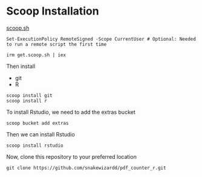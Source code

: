 # Scoop Installation

[scoop.sh](https://scoop.sh)

```
Set-ExecutionPolicy RemoteSigned -Scope CurrentUser # Optional: Needed to run a remote script the first time

irm get.scoop.sh | iex
```

Then install 
* git
* R

```
scoop install git
scoop install r
```

To install Rstudio, we need to add the extras bucket

```
scoop bucket add extras
```

Then we can install Rstudio

```
scoop install rstudio
```

Now, clone this repository to your preferred location

```
git clone https://github.com/snakewizardd/pdf_counter_r.git
```